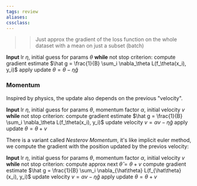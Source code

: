 ```yaml
---
tags: review
aliases:
cssclass:
---
```

 

>> Just approx the gradient of the loss function on the whole dataset with a mean on just a subset (batch)
>

**Input** lr $\eta$, initial guess for params $\theta$
**while** not stop criterion:
	compute gradient estimate $\hat g = \frac{1}{B} \sum_i \nabla_\theta L(f_\theta(x_i), y_i)$
	apply update $\theta = \theta - \eta \hat g$


### Momentum
Inspired by physics, the update also depends on the previous "velocity".

**Input** lr $\eta$, initial guess for params $\theta$, momentum factor $\alpha$, initial velocity $v$
**while** not stop criterion:
	compute gradient estimate $\hat g = \frac{1}{B} \sum_i \nabla_\theta L(f_\theta(x_i), y_i)$
	update velocity $v = \alpha v - \eta \hat g$
	apply update   $\theta = \theta + v$

There is a variant called _Nesterov Momentum_, it's like implicit euler method, we compute the gradient with the position updated by the previos velocity:

**Input** lr $\eta$, initial guess for params $\theta$, momentum factor $\alpha$, initial velocity $v$
**while** not stop criterion:
	compute approx next $\hat\theta = \theta + v$
	compute gradient estimate $\hat g = \frac{1}{B} \sum_i \nabla_{\hat\theta} L(f_{\hat\theta}(x_i), y_i)$
	update velocity $v = \alpha v - \eta \hat g$
	apply update   $\theta = \theta + v$
	